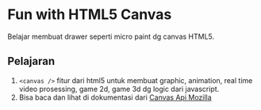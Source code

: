 # Fun with HTML5 Canvas

Belajar membuat drawer seperti micro paint dg canvas HTML5.

## Pelajaran

1. ```<canvas />``` fitur dari html5 untuk membuat graphic, animation, real time video prosessing, game 2d, game 3d dg logic dari javascript.
2. Bisa baca dan lihat di dokumentasi dari [Canvas Api Mozilla](https://developer.mozilla.org/en-US/docs/Web/API/Canvas_API)